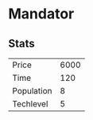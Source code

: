 # Mandator

## Stats

<table>
    <tr>
        <td>Price</td>
        <td>6000</td>
    </tr>
    <tr>
        <td>Time</td>
        <td>120</td>
    </tr>
    <tr>
        <td>Population</td>
        <td>8</td>
    </tr>
    <tr>
        <td>Techlevel</td>
        <td>5</td>
    </tr>
</table>

